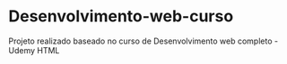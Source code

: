 # Desenvolvimento-web-curso
Projeto realizado baseado no curso de Desenvolvimento web completo - Udemy
HTML
